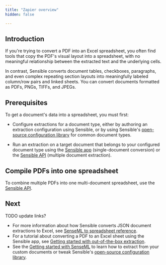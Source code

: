 ```yaml
---
title: "Zapier overview"
hidden: false

---
```


Introduction
----

If you're trying to convert a PDF into an Excel spreadsheet, you often find tools that copy the PDF's visual layout into a spreadsheet, with no meaningful relationship between the extracted text and the underlying cells. 

In contrast, Sensible converts document tables, checkboxes, paragraphs, and even complex repeating section layouts into meaningfully labeled column/row pairs and linked sheets. You can convert documents formatted as PDFs, PNGs, TIFFs, and JPEGs.

Prerequisites
----


To get a document's data into a spreadsheet, you must first:

- Configure extractions for a document type, either by authoring an extraction configuration using Sensible, or by using Sensible's [open-source configuration library](https://app.sensible.so/library) for common document types.   

- Run an extraction on a target document that belongs to your configured document type using the [Sensible app](https://app.sensible.so/quick-extraction) (single-document conversion) or the [Sensible API](https://docs.sensible.so/reference/choosing-an-endpoint) (multiple document extraction). 

Compile PDFs into one spreadsheet
----

To combine multiple PDFs  into one multi-document spreadsheet, use the [Sensible API](https://docs.sensible.so/reference/get-excel-extraction).


Next
----

TODO update links?

- For more information about how Sensible converts JSON document extractions to Excel, see [SenseML to spreadsheet reference](doc:excel-reference).
- For a tutorial about converting a PDF to an Excel sheet using the Sensible app, see [Getting started with out-of-the-box extraction](doc:excel-quickstart).
- See the [Getting started with SenseML](doc:getting-started) to learn how to extract from your custom documents or tweak Sensible's [open-source configuration library](https://app.sensible.so/library/).
